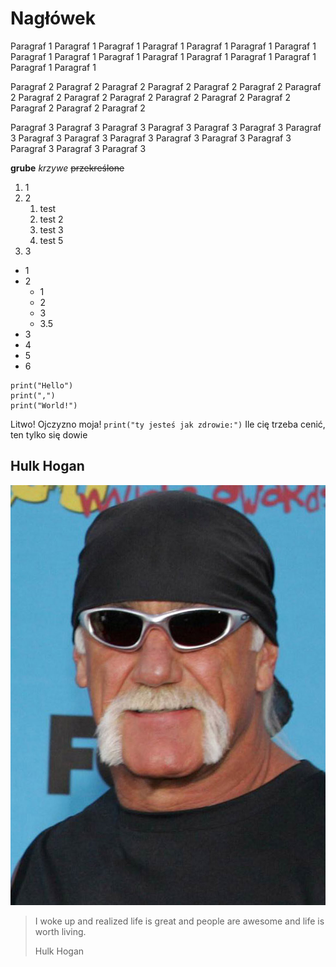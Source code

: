 # Nagłówek

<p>Paragraf 1 Paragraf 1 Paragraf 1 Paragraf 1 Paragraf 1 Paragraf 1 Paragraf 1 Paragraf 1 Paragraf 1 Paragraf 1 Paragraf 1 Paragraf 1 Paragraf 1 Paragraf 1 Paragraf 1 Paragraf 1 </p>
<p>Paragraf 2 Paragraf 2 Paragraf 2 Paragraf 2 Paragraf 2 Paragraf 2 Paragraf 2 Paragraf 2 Paragraf 2 Paragraf 2 Paragraf 2 Paragraf 2 Paragraf 2 Paragraf 2 Paragraf 2 Paragraf 2 </p>
<p>Paragraf 3 Paragraf 3 Paragraf 3 Paragraf 3 Paragraf 3 Paragraf 3 Paragraf 3 Paragraf 3 Paragraf 3 Paragraf 3 Paragraf 3 Paragraf 3 Paragraf 3 Paragraf 3 Paragraf 3 Paragraf 3 </p>

**grube**
*krzywe*
~~przekreślone~~

1. 1
2. 2
    1. test
    2. test 2
    3. test 3
    4. test 5
3. 3

- 1
- 2
  - 1
  - 2
  - 3
  - 3.5
- 3
- 4
- 5
- 6

```
print("Hello")
print(",")
print("World!")
```

Litwo! Ojczyzno moja! `print("ty jesteś jak zdrowie:")`
Ile cię trzeba cenić, ten tylko się dowie

## Hulk Hogan

![Hulk Hogan!](hulk.jpg "Hulk Hogan")

> I woke up and realized life is great and people are awesome and life is worth living.
>
> Hulk Hogan

